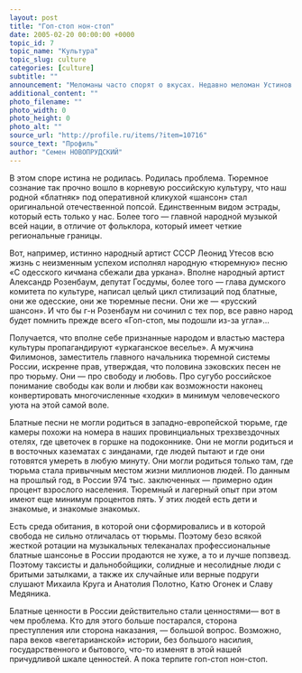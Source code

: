```yaml
---
layout: post
title: "Гоп-стоп нон-стоп"
date: 2005-02-20 00:00:00 +0000
topic_id: 7
topic_name: "Культура"
topic_slug: culture
categories: [culture]
subtitle: ""
announcement: "Меломаны часто спорят о вкусах. Недавно меломан Устинов из Генпрокуратуры подобрал конкурсу песни заключенных «Калина красная» хлесткое и точное определение — «уркаганское веселье». И справедливо обвинил в пропаганде «блатных ценностей». Меломану Устинову возразил меломан Филимонов из Федеральной службы исполнения наказаний: мол, в последнем конкурсе «Калина красная» только половина песен была про тюрьму, а на зоне надо не только карать, но и воспитывать."
additional_content: ""
photo_filename: ""
photo_width: 0
photo_height: 0
photo_alt: ""
source_url: "http://profile.ru/items/?item=10716"
source_text: "Профиль"
author: "Семен НОВОПРУДСКИЙ"
---
```

В этом споре истина не родилась. Родилась проблема. Тюремное сознание так прочно вошло в корневую российскую культуру, что наш родной «блатняк» под оперативной кликухой «шансон» стал оригинальной отечественной попсой. Единственным видом эстрады, который есть только у нас. Более того — главной народной музыкой всей нации, в отличие от фольклора, который имеет четкие региональные границы.

Вот, например, истинно народный артист СССР Леонид Утесов всю жизнь с неизменным успехом исполнял народную «тюремную» песню «С одесского кичмана сбежали два уркана». Вполне народный артист Александр Розенбаум, депутат Госдумы, более того — глава думского комитета по культуре, написал целый цикл стилизаций под блатные, они же одесские, они же тюремные песни. Они же — «русский шансон». И что бы г-н Розенбаум ни сочинил с тех пор, все равно народ будет помнить прежде всего «Гоп-стоп, мы подошли из-за угла»...

Получается, что вполне себе признанные народом и властью мастера культуры пропагандируют «уркаганское веселье». А мужчина Филимонов, заместитель главного начальника тюремной системы России, искренне прав, утверждая, что половина зэковских песен не про тюрьму. Они — про свободу и любовь. Про сугубо российское понимание свободы как воли и любви как возможности наконец конвертировать многочисленные «ходки» в минимум человеческого уюта на этой самой воле.

Блатные песни не могли родиться в западно-европейской тюрьме, где камеры похожи на номера в наших провинциальных трехзвездочных отелях, где цветочек в горшке на подоконнике. Они не могли родиться и в восточных казематах с зинданами, где людей пытают и где они готовятся умереть в любую минуту. Они могли родиться только там, где тюрьма стала привычным местом жизни миллионов людей. По данным на прошлый год, в России 974 тыс. заключенных — примерно один процент взрослого населения. Тюремный и лагерный опыт при этом имеют еще минимум процентов пять. У этих людей есть дети и знакомые, и знакомые знакомых.

Есть среда обитания, в которой они сформировались и в которой свобода не сильно отличалась от тюрьмы. Поэтому безо всякой жесткой ротации на музыкальных телеканалах профессиональные блатные шансонье в России продаются не хуже, а то и лучше попзвезд. Поэтому таксисты и дальнобойщики, солидные и несолидные люди с бритыми затылками, а также их случайные или верные подруги слушают Михаила Круга и Анатолия Полотно, Катю Огонек и Славу Медяника.

Блатные ценности в России действительно стали ценностями— вот в чем проблема. Кто для этого больше постарался, сторона преступления или сторона наказания, — большой вопрос. Возможно, пара веков «вегетарианской» истории, без большого насилия, государственного и бытового, что-то изменят в этой нашей причудливой шкале ценностей. А пока терпите гоп-стоп нон-стоп.
